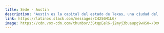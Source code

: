 ```yaml
---
title: Sede - Austin
description: "Austin es la capital del estado de Texas, una ciudad del interior que limita con la región de Hill Country."
link: https://latinos.slack.com/messages/C42S6M1LG/
image: https://cdn.vox-cdn.com/thumbor/3StqpEeR6-j2myj3buaupg9wHS0=/0x0:5454x3002/1200x480/filters:focal(2291x1065:3163x1937)/cdn.vox-cdn.com/uploads/chorus_image/image/56589597/shutterstock_681676399.1504903942.jpg
---
```

